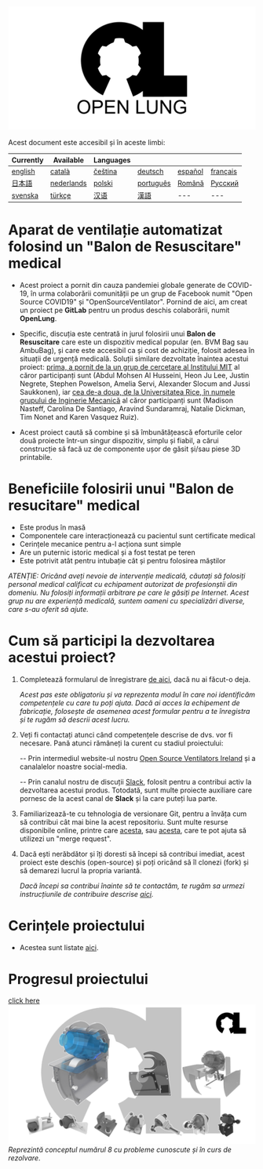 ![Logo](images/OL_BANNER.png)

Acest document este accesibil și în aceste limbi:

| Currently | Available | Languages |   |   |   |
|---|---|---|---|---|---|
|[english](README.md) | [català](translations/README-ca.md) | [čeština](translations/README-cz.md)| [deutsch](translations/README-de.md) | [español](translations/README-es.md) | [français](translations/README-fr.md) |
| [日本語](translations/README-ja.md) | [nederlands](translations/README-nl.md) | [polski](translations/README-pl.md) | [português](translations/README-pt_BR.md) | [Română](translations/README-ro.md) | [Русский](translations/README-ru.md) |
| [svenska](translations/README-sv.md) | [türkçe](translations/README-tr.md) | [汉语](translations/README-zh-Hans.md) | [漢語](translations/README-zh-Hant.md) |---|---|

# Aparat de ventilație automatizat folosind un "Balon de Resuscitare" medical
- Acest proiect a pornit din cauza pandemiei globale generate de COVID-19, în urma colaborării comunității pe un grup de Facebook numit "Open Source COVID19" și "OpenSourceVentilator". Pornind de aici, am creat un proiect pe **GitLab** pentru un produs deschis colaborării, numit **OpenLung**.

- Specific, discuția este centrată in jurul folosirii unui **Balon de Resuscitare** care este un dispozitiv medical popular (en. BVM Bag sau AmbuBag), și care este accesibil ca și cost de achiziție, folosit adesea în situații de urgență medicală. Soluții similare dezvoltate înaintea acestui proiect: [prima, a pornit de la un grup de cercetare al Institului MIT](https://web.mit.edu/2.75/projects/DMD_2010_Al_Husseini.pdf) al căror participanți sunt (Abdul Mohsen Al Husseini, Heon Ju Lee, Justin Negrete, Stephen Powelson, Amelia Servi, Alexander Slocum and Jussi Saukkonen), iar [cea de-a doua, de la Universitatea Rice, în numele grupului de Inginerie Mecanică](http://oedk.rice.edu/Sys/PublicProfile/47585242/1063096) al căror participanți sunt (Madison Nasteff, Carolina De Santiago, Aravind Sundaramraj, Natalie Dickman, Tim Nonet and Karen Vasquez Ruiz).

- Acest proiect caută să combine și să îmbunătățească eforturile celor două proiecte într-un singur dispozitiv, simplu și fiabil, a cărui construcție să facă uz de componente ușor de găsit și/sau piese 3D printabile.

# Beneficiile folosirii unui "Balon de resucitare" medical

- Este produs în masă
- Componentele care interacționează cu pacientul sunt certificate medical
- Cerințele mecanice pentru a-l acționa sunt simple
- Are un puternic istoric medical și a fost testat pe teren
- Este potrivit atât pentru intubație cât și pentru folosirea măștilor

*ATENȚIE: Oricând aveți nevoie de intervenție medicală, căutați să folosiți personal medical calificat cu echipament autorizat de profesionștii din domeniu. Nu folosiți informații arbitrare pe care le găsiți pe Internet. Acest grup nu are experiență medicală, suntem oameni cu specializări diverse, care s-au oferit să ajute.*

# Cum să participi la dezvoltarea acestui proiect?
1. Completează formularul de înregistrare [de aici](https://opensourceventilator.ie/register), dacă nu ai făcut-o deja.

    *Acest pas este obligatoriu și va reprezenta modul în care noi identificăm competențele cu care tu poți ajuta. Dacă ai acces la echipement de fabricație, folosește de asemenea acest formular pentru a te înregistra și te rugăm să descrii acest lucru.*

2. Veți fi contactați atunci când competențele descrise de dvs. vor fi necesare. Pană atunci rămâneți la curent cu stadiul proiectului:

    -- Prin intermediul website-ul nostru [Open Source Ventilators Ireland](https://opensourceventilator.ie/) și a canalalelor noastre social-media.

    -- Prin canalul nostru de discuții [Slack](https://join.slack.com/t/osventilator/shared_invite/zt-czh5mtpg-z2QZX1xbxAmueOgSgy1tZw), folosit pentru a contribui activ la dezvoltarea acestui produs. Totodată, sunt multe proiecte auxiliare care pornesc de la acest canal de **Slack** și la care puteți lua parte.

3. Familiarizează-te cu tehnologia de versionare Git, pentru a învăța cum să contribui cât mai bine la acest repositoriu. Sunt multe resurse disponibile online, printre care [acesta](https://www.youtube.com/watch?v=enMumwvLAug), sau [acesta](https://docs.gitlab.com/ee/user/project/merge_requests/creating_merge_requests.html), care te pot ajuta să utilizezi un "merge request".

4. Dacă ești nerăbdător și îți doresti să începi să contribui imediat, acest proiect este deschis (open-source) și poți oricând să îl clonezi (fork) și să demarezi lucrul la propria variantă.

    *Dacă începi sa contribui înainte să te contactăm, te rugăm sa urmezi instrucțiunile de contribuire descrise [aici](https://gitlab.com/TrevorSmale/OSV-OpenLung/-/blob/master/CONTRIBUTING.md).*

# Cerințele proiectului
- Acestea sunt listate [aici](requirements/design-requirements.md).

# Progresul proiectului
[click here](concepts/)
![Current Mechanical Concept](images/current_concept.png)
*Reprezintă conceptul numărul 8 cu probleme cunoscute și în curs de rezolvare*.
